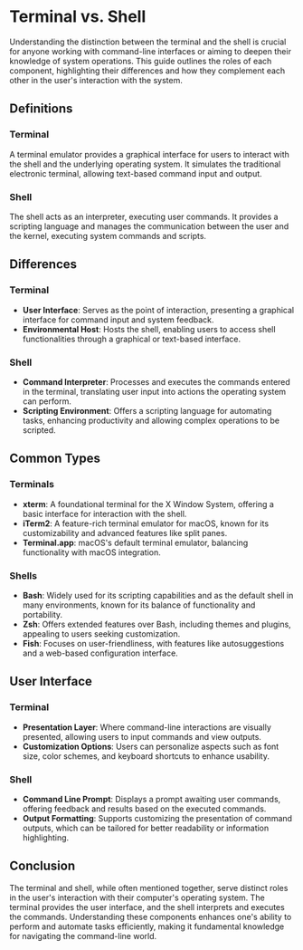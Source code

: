 # Terminal vs. Shell

Understanding the distinction between the terminal and the shell is crucial for anyone working with command-line interfaces or aiming to deepen their knowledge of system operations. This guide outlines the roles of each component, highlighting their differences and how they complement each other in the user's interaction with the system.

## Definitions

### Terminal
A terminal emulator provides a graphical interface for users to interact with the shell and the underlying operating system. It simulates the traditional electronic terminal, allowing text-based command input and output.

### Shell
The shell acts as an interpreter, executing user commands. It provides a scripting language and manages the communication between the user and the kernel, executing system commands and scripts.

## Differences

### Terminal
- **User Interface**: Serves as the point of interaction, presenting a graphical interface for command input and system feedback.
- **Environmental Host**: Hosts the shell, enabling users to access shell functionalities through a graphical or text-based interface.

### Shell
- **Command Interpreter**: Processes and executes the commands entered in the terminal, translating user input into actions the operating system can perform.
- **Scripting Environment**: Offers a scripting language for automating tasks, enhancing productivity and allowing complex operations to be scripted.

## Common Types

### Terminals
- **xterm**: A foundational terminal for the X Window System, offering a basic interface for interaction with the shell.
- **iTerm2**: A feature-rich terminal emulator for macOS, known for its customizability and advanced features like split panes.
- **Terminal.app**: macOS's default terminal emulator, balancing functionality with macOS integration.

### Shells
- **Bash**: Widely used for its scripting capabilities and as the default shell in many environments, known for its balance of functionality and portability.
- **Zsh**: Offers extended features over Bash, including themes and plugins, appealing to users seeking customization.
- **Fish**: Focuses on user-friendliness, with features like autosuggestions and a web-based configuration interface.

## User Interface

### Terminal
- **Presentation Layer**: Where command-line interactions are visually presented, allowing users to input commands and view outputs.
- **Customization Options**: Users can personalize aspects such as font size, color schemes, and keyboard shortcuts to enhance usability.

### Shell
- **Command Line Prompt**: Displays a prompt awaiting user commands, offering feedback and results based on the executed commands.
- **Output Formatting**: Supports customizing the presentation of command outputs, which can be tailored for better readability or information highlighting.

## Conclusion

The terminal and shell, while often mentioned together, serve distinct roles in the user's interaction with their computer's operating system. The terminal provides the user interface, and the shell interprets and executes the commands. Understanding these components enhances one's ability to perform and automate tasks efficiently, making it fundamental knowledge for navigating the command-line world.